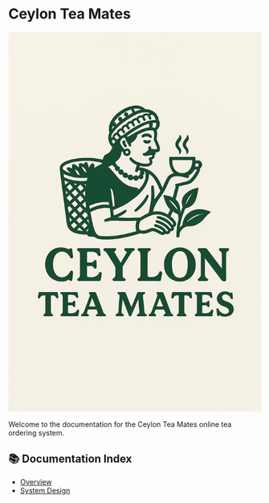 # Ceylon Tea Mates

![assets_task_01jz0chpj4eebtd7jec6v1n1cc_1751286133_img_0.webp](images/assets_task_01jz0chpj4eebtd7jec6v1n1cc_1751286133_img_0.webp)

Welcome to the documentation for the Ceylon Tea Mates online tea ordering system.

## 📚 Documentation Index

- [Overview](01-overview.md)
- [System Design](02-system-design.md)
